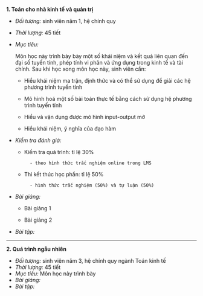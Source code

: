 **1. Toán cho nhà kinh tế và quản trị**

- *Đối tượng:* sinh viên năm 1, hệ chính quy

- *Thời lượng:* 45 tiết

- *Mục tiêu:* 

	Môn học này trình bày bày một số khái niệm và kết quả liên quan đến đại số tuyến tính, phép tính vi phân và ứng dụng trong kinh tế và tài chính. Sau khi học xong môn học này, sinh viên cần:
    
    - Hiểu khái niệm ma trận, định thức và có thể sử dụng để giải các hệ phương trình tuyến tính
    
    - Mô hình hoá một số bài toán thực tế bằng cách sử dụng hệ phương trình tuyến tính 
    
    - Hiểu và vận dụng được mô hình input-output mở
    
    - Hiểu khái niệm, ý nghĩa của đạo hàm
    
- *Kiểm tra đánh giá:*

	- Kiểm tra quá trình: tỉ lệ 30% 
    
    		- theo hình thức trắc nghiệm online trong LMS
    
    - Thi kết thúc học phần: tỉ lệ 50% 
    
    		- hình thức trắc nghiệm (50%) và tự luận (50%)
    
- *Bài giảng:*
	
    - Bài giảng 1
    
    - Bài giảng 2
    
- *Bài tập:*

---------
**2. Quá trình ngẫu nhiên**

- *Đối tượng:* sinh viên năm 3, hệ chính quy ngành Toán kinh tế
- *Thời lượng:* 45 tiết
- *Mục tiêu:* Môn học này trình bày
- *Bài giảng:*
- *Bài tập:*
